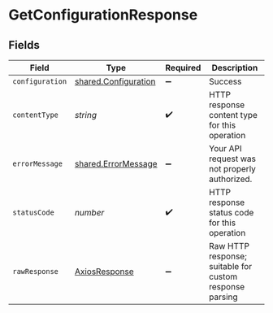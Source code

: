 # GetConfigurationResponse


## Fields

| Field                                                               | Type                                                                | Required                                                            | Description                                                         |
| ------------------------------------------------------------------- | ------------------------------------------------------------------- | ------------------------------------------------------------------- | ------------------------------------------------------------------- |
| `configuration`                                                     | [shared.Configuration](../../../sdk/models/shared/configuration.md) | :heavy_minus_sign:                                                  | Success                                                             |
| `contentType`                                                       | *string*                                                            | :heavy_check_mark:                                                  | HTTP response content type for this operation                       |
| `errorMessage`                                                      | [shared.ErrorMessage](../../../sdk/models/shared/errormessage.md)   | :heavy_minus_sign:                                                  | Your API request was not properly authorized.                       |
| `statusCode`                                                        | *number*                                                            | :heavy_check_mark:                                                  | HTTP response status code for this operation                        |
| `rawResponse`                                                       | [AxiosResponse](https://axios-http.com/docs/res_schema)             | :heavy_minus_sign:                                                  | Raw HTTP response; suitable for custom response parsing             |